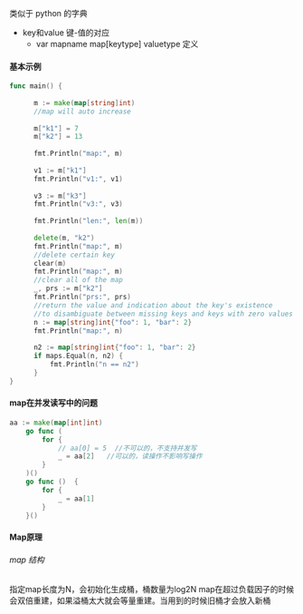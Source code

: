 类似于 python 的字典
- key和value 键-值的对应
	- var mapname map\[keytype] valuetype  定义


#### 基本示例
``` Go
func main() {
	  
	  m := make(map[string]int)
	  //map will auto increase
  
	  m["k1"] = 7
	  m["k2"] = 13
  
	  fmt.Println("map:", m)
  
	  v1 := m["k1"]
	  fmt.Println("v1:", v1)
  
	  v3 := m["k3"]
	  fmt.Println("v3:", v3)
  
	  fmt.Println("len:", len(m))
  
	  delete(m, "k2")
	  fmt.Println("map:", m)
	  //delete certain key
	  clear(m)
	  fmt.Println("map:", m)
	  //clear all of the map
	  _, prs := m["k2"]
	  fmt.Println("prs:", prs)
	  //return the value and indication about the key's existence
	  //to disambiguate between missing keys and keys with zero values like 0 
	  n := map[string]int{"foo": 1, "bar": 2}
	  fmt.Println("map:", n)
  
	  n2 := map[string]int{"foo": 1, "bar": 2}
	  if maps.Equal(n, n2) {
		  fmt.Println("n == n2")
	  }
} 
```

#### map在并发读写中的问题
``` GO
aa := make(map[int]int)
	go func (	
		for {
			// aa[0] = 5  //不可以的，不支持并发写
			_ = aa[2]   //可以的，读操作不影响写操作
		}
	)()
	go func ()  {
		for {
			_ = aa[1]
		}
	}()
```

#### Map原理
###### map 结构
指定map长度为N，会初始化生成桶，桶数量为log2N
map在超过负载因子的时候会双倍重建，如果溢桶太大就会等量重建。当用到的时候旧桶才会放入新桶